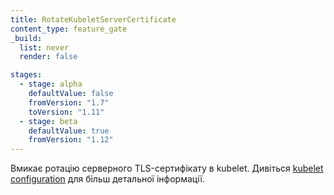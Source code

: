```yaml
---
title: RotateKubeletServerCertificate
content_type: feature_gate
_build:
  list: never
  render: false

stages:
  - stage: alpha 
    defaultValue: false
    fromVersion: "1.7"
    toVersion: "1.11"
  - stage: beta
    defaultValue: true
    fromVersion: "1.12"
---
```

Вмикає ротацію серверного TLS-сертифікату в kubelet. Дивіться [kubelet configuration](/uk/docs/reference/access-authn-authz/kubelet-tls-bootstrapping/#kubelet-configuration) для більш детальної інформації.
